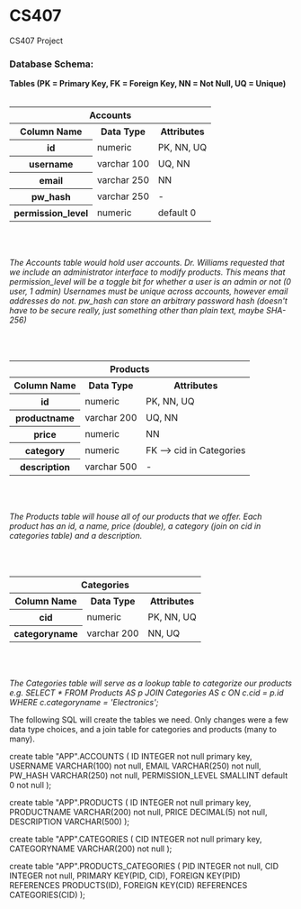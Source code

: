 CS407
=====

CS407 Project

<h3>Database Schema:</h3>

<b>Tables (PK = Primary Key, FK = Foreign Key, NN = Not Null, UQ = Unique)</b>
<br /><br />
<table>
 <tr><th colspan='3'>Accounts</th></tr>
 <tr><th>Column Name</th><th>Data Type</th><th>Attributes</th></tr>
 <tr><th>id</th><td>numeric</td><td>PK, NN, UQ</td></tr>
 <tr><th>username</th><td>varchar 100</td><td>UQ, NN</td></tr>
 <tr><th>email</th><td>varchar 250</td><td>NN</td></tr>
 <tr><th>pw_hash</th><td>varchar 250</td><td>-</td></tr>
 <tr><th>permission_level</th><td>numeric</td><td>default 0</td></tr>
</table>
<br /><br />
<p>
<i>The Accounts table would hold user accounts.
Dr. Williams requested that we include an administrator interface to modify products.
This means that permission_level will be a toggle bit for whether a user is an admin or not (0 user, 1 admin)
Usernames must be unique across accounts, however email addresses do not. pw_hash can store an arbitrary password
hash (doesn't have to be secure really, just something other than plain text, maybe SHA-256)</i>
</p>
<br /><br />
<table>
 <tr><th colspan='3'>Products</th></tr>
 <tr><th>Column Name</th><th>Data Type</th><th>Attributes</th></tr>
 <tr><th>id</th><td>numeric</td><td>PK, NN, UQ</td></tr>
 <tr><th>productname</th><td>varchar 200</td><td>UQ, NN</td></tr>
 <tr><th>price</th><td>numeric</td><td>NN</td></tr>
 <tr><th>category</th><td>numeric</td><td>FK --> cid in Categories</td></tr>
 <tr><th>description</th><td>varchar 500</td><td>-</td></tr>
</table>
<br /><br />
<p>
<i>The Products table will house all of our products that we offer. Each product has an id, a name, price (double),
a category (join on cid in categories table) and a description.</i>
</p>
<br /><br />
<table>
 <tr><th colspan='3'>Categories</th></tr>
 <tr><th>Column Name</th><th>Data Type</th><th>Attributes</th></tr>
 <tr><th>cid</th><td>numeric</td><td>PK, NN, UQ</td></tr>
 <tr><th>categoryname</th><td>varchar 200</td><td>NN, UQ</td></tr>
</table>
<br /><br />
<p>
 <i>The Categories table will serve as a lookup table to categorize our products
e.g.
SELECT *
FROM Products AS p
JOIN Categories AS c
ON c.cid = p.id
WHERE c.categoryname = 'Electronics';</i>
</p>


The following SQL will create the tables we need.  Only changes were a few data type choices, and a join table for categories and products (many to many).

create table "APP".ACCOUNTS
(
	ID INTEGER not null primary key,
	USERNAME VARCHAR(100) not null,
	EMAIL VARCHAR(250) not null,
	PW_HASH VARCHAR(250) not null,
	PERMISSION_LEVEL SMALLINT default 0 not null
);

create table "APP".PRODUCTS
(
	ID INTEGER not null primary key,
	PRODUCTNAME VARCHAR(200) not null,
	PRICE DECIMAL(5) not null,
	DESCRIPTION VARCHAR(500)
);

create table "APP".CATEGORIES
(
	CID INTEGER not null primary key,
	CATEGORYNAME VARCHAR(200) not null
);

create table "APP".PRODUCTS_CATEGORIES
(
	PID INTEGER not null,
	CID INTEGER not null,
	PRIMARY KEY(PID, CID),
	FOREIGN KEY(PID) REFERENCES PRODUCTS(ID),
	FOREIGN KEY(CID) REFERENCES CATEGORIES(CID)
);

